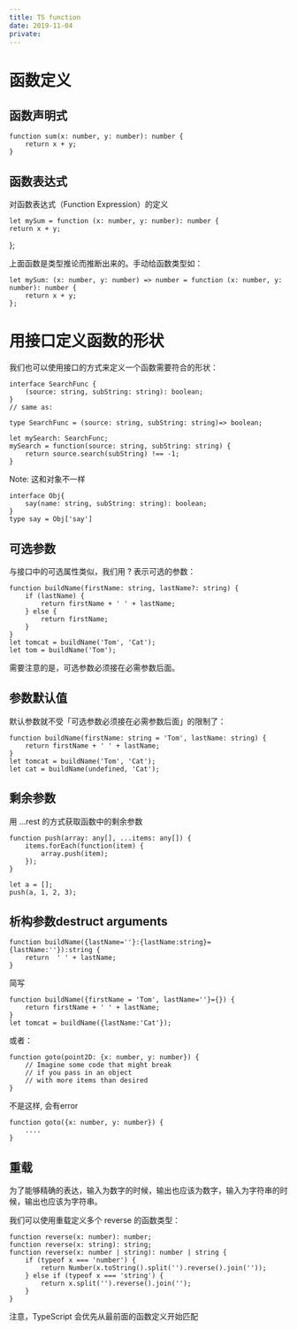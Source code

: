 ```yaml
---
title: TS function
date: 2019-11-04
private: 
---
```

# 函数定义
## 函数声明式
    function sum(x: number, y: number): number {
        return x + y;
    }

## 函数表达式
对函数表达式（Function Expression）的定义

    let mySum = function (x: number, y: number): number {
    return x + y;
};

上面函数是类型推论而推断出来的。手动给函数类型如：

    let mySum: (x: number, y: number) => number = function (x: number, y: number): number {
        return x + y;
    };

# 用接口定义函数的形状
我们也可以使用接口的方式来定义一个函数需要符合的形状：

    interface SearchFunc {
        (source: string, subString: string): boolean;
    }
    // same as: 

    type SearchFunc = (source: string, subString: string)=> boolean;

    let mySearch: SearchFunc;
    mySearch = function(source: string, subString: string) {
        return source.search(subString) !== -1;
    }

Note: 这和对象不一样

    interface Obj{
        say(name: string, subString: string): boolean;
    }
    type say = Obj['say']

## 可选参数
与接口中的可选属性类似，我们用 ? 表示可选的参数：

    function buildName(firstName: string, lastName?: string) {
        if (lastName) {
            return firstName + ' ' + lastName;
        } else {
            return firstName;
        }
    }
    let tomcat = buildName('Tom', 'Cat');
    let tom = buildName('Tom');

需要注意的是，可选参数必须接在必需参数后面。

## 参数默认值
默认参数就不受「可选参数必须接在必需参数后面」的限制了：

    function buildName(firstName: string = 'Tom', lastName: string) {
        return firstName + ' ' + lastName;
    }
    let tomcat = buildName('Tom', 'Cat');
    let cat = buildName(undefined, 'Cat');

## 剩余参数
用 ...rest 的方式获取函数中的剩余参数

    function push(array: any[], ...items: any[]) {
        items.forEach(function(item) {
            array.push(item);
        });
    }

    let a = [];
    push(a, 1, 2, 3);

## 析构参数destruct arguments
    function buildName({lastName=''}:{lastName:string}={lastName:''}):string {
        return  ' ' + lastName;
    }

简写

    function buildName({firstName = 'Tom', lastName=''}={}) {
        return firstName + ' ' + lastName;
    }
    let tomcat = buildName({lastName:'Cat'});

或者：

    function goto(point2D: {x: number, y: number}) {
        // Imagine some code that might break
        // if you pass in an object
        // with more items than desired
    }

不是这样, 会有error

    function goto({x: number, y: number}) {
        ....
    }

## 重载
为了能够精确的表达，输入为数字的时候，输出也应该为数字，输入为字符串的时候，输出也应该为字符串。

我们可以使用重载定义多个 reverse 的函数类型：

    function reverse(x: number): number;
    function reverse(x: string): string;
    function reverse(x: number | string): number | string {
        if (typeof x === 'number') {
            return Number(x.toString().split('').reverse().join(''));
        } else if (typeof x === 'string') {
            return x.split('').reverse().join('');
        }
    }

注意，TypeScript 会优先从最前面的函数定义开始匹配